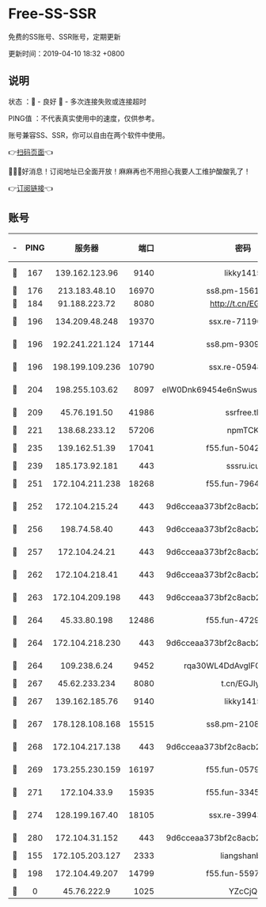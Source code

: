 # Free-SS-SSR

免费的SS账号、SSR账号，定期更新

更新时间：2019-04-10 18:32 +0800

## 说明

状态     ：🙂 - 良好 🙁 - 多次连接失败或连接超时

PING值   ：不代表真实使用中的速度，仅供参考。

账号兼容SS、SSR，你可以自由在两个软件中使用。

👉[扫码页面](https://liesauer.github.io/Free-SS-SSR/)👈

🎉🎉🎉好消息！订阅地址已全面开放！麻麻再也不用担心我要人工维护酸酸乳了！

👉[订阅链接](https://www.liesauer.net/yogurt/subscribe?ACCESS_TOKEN=DAYxR3mMaZAsaqUb)👈

## 账号

|-|PING|服务器|端口|密码|加密方式|区域|
|:----:|:----:|:-----:|-----:|:----:|:----:|:----:|
|🙂|167|139.162.123.96|9140|likky1415|aes-256-cfb|JP|
|🙂|176|213.183.48.10|16970|ss8.pm-15616359|rc4-md5|RU|
|🙂|184|91.188.223.72|8080|http://t.cn/EGJIyrl|rc4-md5|RU|
|🙂|196|134.209.48.248|19370|ssx.re-71190456|aes-256-cfb|US|
|🙂|196|192.241.221.124|17144|ss8.pm-93097895|aes-256-cfb|US|
|🙂|196|198.199.109.236|10790|ssx.re-05948231|aes-256-cfb|US|
|🙂|204|198.255.103.62|8097|eIW0Dnk69454e6nSwuspv9DmS201tQ0D|aes-256-cfb|US|
|🙂|209|45.76.191.50|41986|ssrfree.tk|aes-256-cfb|SG|
|🙂|221|138.68.233.12|57206|npmTCK|rc4-md5|US|
|🙂|235|139.162.51.39|17041|f55.fun-50424161|aes-256-cfb|SG|
|🙂|239|185.173.92.181|443|sssru.icu|rc4-md5|RU|
|🙂|251|172.104.211.238|18268|f55.fun-79645035|aes-256-cfb|US|
|🙂|252|172.104.215.24|443|9d6cceaa373bf2c8acb22e60b6a58be6|aes-256-cfb|US|
|🙂|256|198.74.58.40|443|9d6cceaa373bf2c8acb22e60b6a58be6|aes-256-cfb|US|
|🙂|257|172.104.24.21|443|9d6cceaa373bf2c8acb22e60b6a58be6|aes-256-cfb|US|
|🙂|262|172.104.218.41|443|9d6cceaa373bf2c8acb22e60b6a58be6|aes-256-cfb|US|
|🙂|263|172.104.209.198|443|9d6cceaa373bf2c8acb22e60b6a58be6|aes-256-cfb|US|
|🙂|264|45.33.80.198|12486|f55.fun-47295730|aes-256-cfb|US|
|🙂|264|172.104.218.230|443|9d6cceaa373bf2c8acb22e60b6a58be6|aes-256-cfb|US|
|🙂|264|109.238.6.24|9452|rqa30WL4DdAvgIFG6Fs3znzTa|aes-256-cfb|FR|
|🙂|267|45.62.233.234|8080|t.cn/EGJIyrl|rc4-md5|CA|
|🙂|267|139.162.185.76|9140|likky1415|aes-256-cfb|DE|
|🙂|267|178.128.108.168|15515|ss8.pm-21081633|aes-256-cfb|SG|
|🙂|268|172.104.217.138|443|9d6cceaa373bf2c8acb22e60b6a58be6|aes-256-cfb|US|
|🙂|269|173.255.230.159|16197|f55.fun-05795895|aes-256-cfb|US|
|🙂|271|172.104.33.9|15935|f55.fun-33454458|aes-256-cfb|SG|
|🙂|274|128.199.167.40|18105|ssx.re-39943792|aes-256-cfb|SG|
|🙂|280|172.104.31.152|443|9d6cceaa373bf2c8acb22e60b6a58be6|aes-256-cfb|US|
|🙂|155|172.105.203.127|2333|liangshanbo|chacha20|JP|
|🙂|198|172.104.49.207|14799|f55.fun-55970849|aes-256-cfb|SG|
|🙁|0|45.76.222.9|1025|YZcCjQ|rc4-md5|JP|
